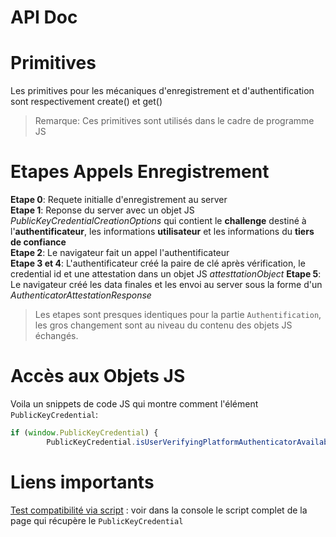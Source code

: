 # API Doc

# Primitives
Les primitives pour les mécaniques d'enregistrement et d'authentification sont respectivement create() et get()
> Remarque: Ces primitives sont utilisés dans le cadre de programme JS

# Etapes Appels Enregistrement 

**Etape 0**: Requete initialle d'enregistrement au server  
**Etape 1**: Reponse du server avec un objet JS *PublicKeyCredentialCreationOptions* qui contient le **challenge** destiné à l'**authentificateur**, les informations **utilisateur** et les informations du **tiers de confiance**  
**Etape 2**: Le navigateur fait un appel l'authentificateur  
**Etape 3 et 4**: L'authentificateur créé la paire de clé après vérification, le credential id et une attestation dans un objet JS *attesttationObject*
**Etape 5**: Le navigateur créé les data finales et les envoi au server sous la forme d'un *AuthenticatorAttestationResponse*

> Les etapes sont presques identiques pour la partie `Authentification`, les gros changement sont au niveau du contenu des objets JS échangés.

# Accès aux Objets JS
Voila un snippets de code JS qui montre comment l'élément `PublicKeyCredential`:
```javascript
if (window.PublicKeyCredential) {
        PublicKeyCredential.isUserVerifyingPlatformAuthenticatorAvailable().then(
```

# Liens importants
[Test compatibilité via script](https://webauthn-8276-dev.twil.io/supported.html) : voir dans la console le script complet de la page qui récupère le `PublicKeyCredential`